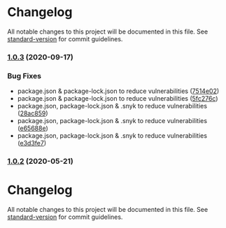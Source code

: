 # Changelog

All notable changes to this project will be documented in this file. See [standard-version](https://github.com/conventional-changelog/standard-version) for commit guidelines.

### [1.0.3](https://github.com/sparkbox/stylelint-config-sparkbox/compare/v0.2.0...v1.0.3) (2020-09-17)


### Bug Fixes

* package.json & package-lock.json to reduce vulnerabilities ([7514e02](https://github.com/sparkbox/stylelint-config-sparkbox/commit/7514e0237dd96e8475d66435bb4638778dd1c276))
* package.json & package-lock.json to reduce vulnerabilities ([5fc276c](https://github.com/sparkbox/stylelint-config-sparkbox/commit/5fc276c5bead69a22ca0fff03b868d9735b6aa0d))
* package.json, package-lock.json & .snyk to reduce vulnerabilities ([28ac859](https://github.com/sparkbox/stylelint-config-sparkbox/commit/28ac859a1fe848cc3e171b24cc3bc7adc033e956))
* package.json, package-lock.json & .snyk to reduce vulnerabilities ([e65688e](https://github.com/sparkbox/stylelint-config-sparkbox/commit/e65688ec48291fb612a7be7f21b1abc03fe5072b))
* package.json, package-lock.json & .snyk to reduce vulnerabilities ([e3d3fe7](https://github.com/sparkbox/stylelint-config-sparkbox/commit/e3d3fe7027b482b594e210c8c70763d324da9c5c))

### [1.0.2](https://github.com/sparkbox/stylelint-config-sparkbox/compare/v1.0.1...v1.0.2) (2020-05-21)

# Changelog

All notable changes to this project will be documented in this file. See [standard-version](https://github.com/conventional-changelog/standard-version) for commit guidelines.
